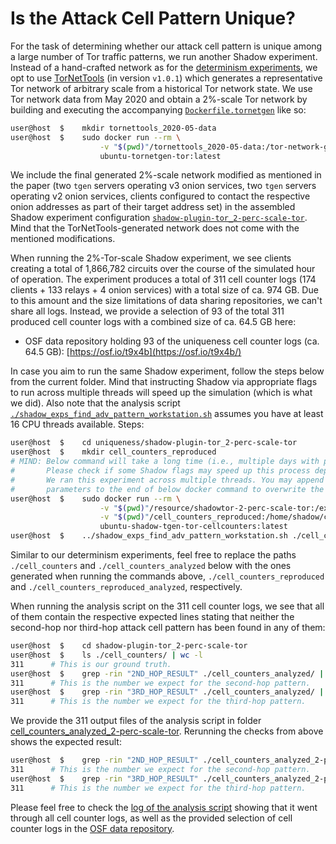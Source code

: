 # Is the Attack Cell Pattern Unique?

For the task of determining whether our attack cell pattern is unique among a large number of Tor traffic patterns, we run another Shadow experiment. Instead of a hand-crafted network as for the [determinism experiments](../determinism/), we opt to use [TorNetTools](https://github.com/shadow/tornettools) (in version `v1.0.1`) which generates a representative Tor network of arbitrary scale from a historical Tor network state. We use Tor network data from May 2020 and obtain a 2%-scale Tor network by building and executing the accompanying [`Dockerfile.tornetgen`](../docker-builds/Dockerfile.tornetgen) like so:
```bash
user@host  $    mkdir tornettools_2020-05-data
user@host  $    sudo docker run --rm \
                    -v "$(pwd)"/tornettools_2020-05-data:/tor-network-generation \
                    ubuntu-tornetgen-tor:latest
```

We include the final generated 2%-scale network modified as mentioned in the paper (two `tgen` servers operating v3 onion services, two `tgen` servers operating v2 onion services, clients configured to contact the respective onion addresses as part of their target address set) in the assembled Shadow experiment configuration [`shadow-plugin-tor_2-perc-scale-tor`](./shadow-plugin-tor_2-perc-scale-tor/resource/shadowtor-2-perc-scale-tor/). Mind that the TorNetTools-generated network does not come with the mentioned modifications.

When running the 2%-Tor-scale Shadow experiment, we see clients creating a total of 1,866,782 circuits over the course of the simulated hour of operation. The experiment produces a total of 311 cell counter logs (174 clients + 133 relays + 4 onion services) with a total size of ca. 974 GB. Due to this amount and the size limitations of data sharing repositories, we can't share all logs. Instead, we provide a selection of 93 of the total 311 produced cell counter logs with a combined size of ca. 64.5 GB here:
* OSF data repository holding 93 of the uniqueness cell counter logs (ca. 64.5 GB): [https://osf.io/t9x4b](https://osf.io/t9x4b/)

In case you aim to run the same Shadow experiment, follow the steps below from the current folder. Mind that instructing Shadow via appropriate flags to run across multiple threads will speed up the simulation (which is what we did). Also note that the analysis script [`./shadow_exps_find_adv_pattern_workstation.sh`](./shadow_exps_find_adv_pattern_workstation.sh) assumes you have at least 16 CPU threads available. Steps:
```bash
user@host  $    cd uniqueness/shadow-plugin-tor_2-perc-scale-tor
user@host  $    mkdir cell_counters_reproduced
# MIND: Below command will take a long time (i.e., multiple days with parallelization)!
#       Please check if some Shadow flags may speed up this process depending on your hardware resources.
#       We ran this experiment across multiple threads. You may append a shadow command with more tuned
#       parameters to the end of below docker command to overwrite the default CMD.
user@host  $    sudo docker run --rm \
                    -v "$(pwd)"/resource/shadowtor-2-perc-scale-tor:/experiment \
                    -v "$(pwd)"/cell_counters_reproduced:/home/shadow/cell_counters \
                    ubuntu-shadow-tgen-tor-cellcounters:latest
user@host  $    ../shadow_exps_find_adv_pattern_workstation.sh ./cell_counters_reproduced
```
Similar to our determinism experiments, feel free to replace the paths `./cell_counters` and `./cell_counters_analyzed` below with the ones generated when running the commands above, `./cell_counters_reproduced` and `./cell_counters_reproduced_analyzed`, respectively.

When running the analysis script on the 311 cell counter logs, we see that all of them contain the respective expected lines stating that neither the second-hop nor third-hop attack cell pattern has been found in any of them:
```bash
user@host  $    cd shadow-plugin-tor_2-perc-scale-tor
user@host  $    ls ./cell_counters/ | wc -l
311      # This is our ground truth.
user@host  $    grep -rin "2ND_HOP_RESULT" ./cell_counters_analyzed/ | grep "No adversarial second-hop circuits found" | wc -l
311      # This is the number we expect for the second-hop pattern.
user@host  $    grep -rin "3RD_HOP_RESULT" ./cell_counters_analyzed/ | grep "No adversarial third-hop circuits found" | wc -l
311      # This is the number we expect for the third-hop pattern.
```

We provide the 311 output files of the analysis script in folder [cell_counters_analyzed_2-perc-scale-tor](./cell_counters_analyzed_2-perc-scale-tor). Rerunning the checks from above shows the expected result:
```bash
user@host  $    grep -rin "2ND_HOP_RESULT" ./cell_counters_analyzed_2-perc-scale-tor/ | grep "No adversarial second-hop circuits found" | wc -l
311      # This is the number we expect for the second-hop pattern.
user@host  $    grep -rin "3RD_HOP_RESULT" ./cell_counters_analyzed_2-perc-scale-tor/ | grep "No adversarial third-hop circuits found" | wc -l
311      # This is the number we expect for the third-hop pattern.
```

Please feel free to check the [log of the analysis script](./2021-04-26-11-49-00_shadow_exps_find_adv_pattern_workstation.log) showing that it went through all cell counter logs, as well as the provided selection of cell counter logs in the [OSF data repository](https://osf.io/t9x4b/).
